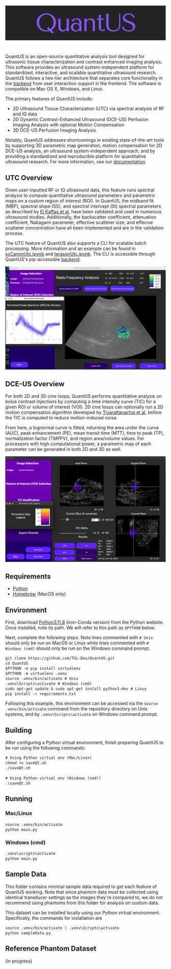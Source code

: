 <p align="center">
  <img src="Images/logo.png" alt="drawing" width="700"/>
</p>

#

QuantUS is an open-source quantitative analysis tool designed for ultrasonic tissue characterization and contrast enhanced imaging analysis. This software provides an ultrasound system-independent platform for standardized, interactive, and scalable quantitative ultrasound research. QuantUS follows a two-tier architecture that separates core functionality in the [backend](https://github.com/TUL-Dev/PyQuantUS) from user interaction support in the frontend. The software is compatible on Mac OS X, Windows, and Linux. 

The primary features of QuantUS include:

* 2D Ultrasound Tissue Characterization (UTC) via spectral analysis of RF and IQ data
* 2D Dynamic Contrast-Enhanced Ultrasound (DCE-US) Perfusion Imaging Analysis with optional Motion Compensation
* 3D DCE-US Perfusion Imaging Analysis

Notably, QuantUS addresses shortcomings in existing state-of-the-art tools by supporting 3D parametric map generation, motion compensation for 2D DCE-US analysis, an ultrasound system-independent approach, and by providing a standardized and reproducible platform for quantitative ultrasound research. For more information, see our [documentation](https://tul-dev.github.io/PyQuantUS/).

## UTC Overview

Given user-inputted RF or IQ ultrasound data, this feature runs spectral analysis to compute quantitative ultrasound parameters and parametric maps on a custom region of interest (ROI). In QuantUS, the midband fit (MBF), spectral slope (SS), and spectral intercept (SI) spectral parameters as described by [El Kaffas et al.](https://pubmed.ncbi.nlm.nih.gov/26233222/) have been validated and used in numerous ultrasound studies. Additionally, the backscatter coefficient, attenuation coefficient, Nakagami parameter, effective scatterer size, and effecive scatterer concentration have all been implemented and are in the validation process.

The UTC feature of QuantUS also supports a CLI for scalable batch processing. More information and an example can be found in [scCanonUtc.ipynb](CLI-Demos/scCanonUtc.ipynb) and [terasonUtc.ipynb](CLI-Demos/terasonUtc.ipynb). The CLI is accessible through QuantUS's pip-accessible [backend](https://github.com/TUL-Dev/PyQuantUS).

![MBF Parametric Map Example](Images/mbfSc.png)

## DCE-US Overview

For both 2D and 3D cine loops, QuantUS performs quantitative analysis on bolus contrast injections by computing a time intensity curve (TIC) for a given ROI or volume of interest (VOI). 2D cine loops can optionally run a 2D motion compensation algorithm developed by [Tiyarattanachai et al.](https://pubmed.ncbi.nlm.nih.gov/35970658/) before the TIC is computed to reduce motion-induced noise.

From here, a lognormal curve is fitted, returning the area under the curve (AUC), peak enhancement (PE), mean transit time (MTT), time to peak (TP), normalization factor (TMPPV), and region area/volume values. For processors with high computational power, a parametric map of each parameter can be generated in both 2D and 3D as well.

![3D DCE-US Parametric Map Example](Images/3dDceusParamap.png)

## Requirements

* [Python](https://www.python.org/downloads/)
* [Homebrew](https://brew.sh/) (MacOS only)

## Environment

First, download [Python3.11.8](https://www.python.org/downloads/release/python-3118/) (non-Conda version) from the Python website. Once installed, note its path. We will refer to this path as `$PYTHON` below.

Next, complete the following steps. Note lines commented with `# Unix` should only be run on MacOS or Linux while lines commented with `# Windows (cmd)` should only be run on the Windows command prompt.

```shell
git clone https://github.com/TUL-Dev/QuantUS.git
cd QuantUS
$PYTHON -m pip install virtualenv
$PYTHON -m virtualenv .venv
source .venv/bin/activate # Unix
.venv\Scripts\activate # Windows (cmd)
sudo apt-get update & sudo apt-get install python3-dev # Linux
pip install -r requirements.txt
```

Following this example, this environment can be accessed via the `source .venv/bin/activate`
command from the repository directory on Unix systems, and by `.venv\Scripts\activate` on Windows command prompt.

## Building

After configuring a Python virtual environment, finish preparing QuantUS to be run using the following commands:

```shell
# Using Python virtual env (Mac/Linux)
chmod +x saveQt.sh
./saveQt.sh

# Using Python virtual env (Windows (cmd))
.\saveQt.sh
```

## Running

### Mac/Linux

```shell
source .venv/bin/activate
python main.py
```

### Windows (cmd)

```shell
.venv\scripts\activate
python main.py
```

## Sample Data

This folder  contains minimal sample data required to get each feature of
QuantUS working. Note that since phantom data must be collected using
identical transducer settings as the images they're compared to, we
do not recommend using phantoms from this folder for analysis on custom
data.

This dataset can be installed locally using our Python virtual environment. Specifically, the commands for installation are

```shell
source .venv/bin/activate | .venv\Scripts\activate
python sampleData.py
```

## Reference Phantom Dataset

(in progress)
